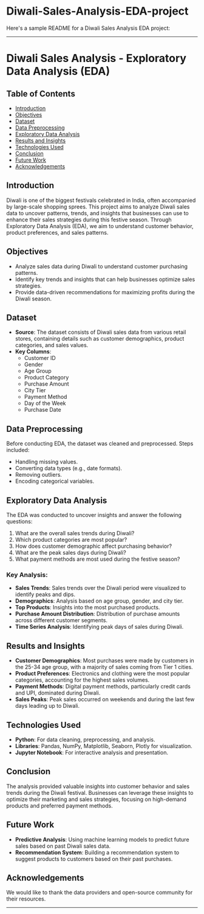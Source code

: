 # Diwali-Sales-Analysis-EDA-project
Here's a sample README for a Diwali Sales Analysis EDA project:

---

# Diwali Sales Analysis - Exploratory Data Analysis (EDA)

## Table of Contents
- [Introduction](#introduction)
- [Objectives](#objectives)
- [Dataset](#dataset)
- [Data Preprocessing](#data-preprocessing)
- [Exploratory Data Analysis](#exploratory-data-analysis)
- [Results and Insights](#results-and-insights)
- [Technologies Used](#technologies-used)
- [Conclusion](#conclusion)
- [Future Work](#future-work)
- [Acknowledgements](#acknowledgements)

## Introduction
Diwali is one of the biggest festivals celebrated in India, often accompanied by large-scale shopping sprees. This project aims to analyze Diwali sales data to uncover patterns, trends, and insights that businesses can use to enhance their sales strategies during this festive season. Through Exploratory Data Analysis (EDA), we aim to understand customer behavior, product preferences, and sales patterns.

## Objectives
- Analyze sales data during Diwali to understand customer purchasing patterns.
- Identify key trends and insights that can help businesses optimize sales strategies.
- Provide data-driven recommendations for maximizing profits during the Diwali season.

## Dataset
- **Source**: The dataset consists of Diwali sales data from various retail stores, containing details such as customer demographics, product categories, and sales values.
- **Key Columns**:
  - Customer ID
  - Gender
  - Age Group
  - Product Category
  - Purchase Amount
  - City Tier
  - Payment Method
  - Day of the Week
  - Purchase Date

## Data Preprocessing
Before conducting EDA, the dataset was cleaned and preprocessed. Steps included:
- Handling missing values.
- Converting data types (e.g., date formats).
- Removing outliers.
- Encoding categorical variables.

## Exploratory Data Analysis
The EDA was conducted to uncover insights and answer the following questions:
1. What are the overall sales trends during Diwali?
2. Which product categories are most popular?
3. How does customer demographic affect purchasing behavior?
4. What are the peak sales days during Diwali?
5. What payment methods are most used during the festive season?

### Key Analysis:
- **Sales Trends**: Sales trends over the Diwali period were visualized to identify peaks and dips.
- **Demographics**: Analysis based on age group, gender, and city tier.
- **Top Products**: Insights into the most purchased products.
- **Purchase Amount Distribution**: Distribution of purchase amounts across different customer segments.
- **Time Series Analysis**: Identifying peak days of sales during Diwali.

## Results and Insights
- **Customer Demographics**: Most purchases were made by customers in the 25-34 age group, with a majority of sales coming from Tier 1 cities.
- **Product Preferences**: Electronics and clothing were the most popular categories, accounting for the highest sales volumes.
- **Payment Methods**: Digital payment methods, particularly credit cards and UPI, dominated during Diwali.
- **Sales Peaks**: Peak sales occurred on weekends and during the last few days leading up to Diwali.

## Technologies Used
- **Python**: For data cleaning, preprocessing, and analysis.
- **Libraries**: Pandas, NumPy, Matplotlib, Seaborn, Plotly for visualization.
- **Jupyter Notebook**: For interactive analysis and presentation.

## Conclusion
The analysis provided valuable insights into customer behavior and sales trends during the Diwali festival. Businesses can leverage these insights to optimize their marketing and sales strategies, focusing on high-demand products and preferred payment methods.

## Future Work
- **Predictive Analysis**: Using machine learning models to predict future sales based on past Diwali sales data.
- **Recommendation System**: Building a recommendation system to suggest products to customers based on their past purchases.
  
## Acknowledgements
We would like to thank the data providers and open-source community for their resources.

---


